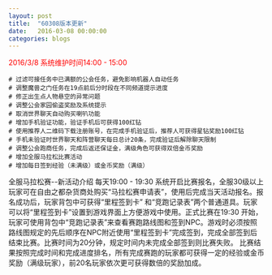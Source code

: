 ```yaml
---
layout: post
title:  "60308版本更新"
date:   2016-03-08 00:00:00
categories: blogs
---
```



<div class="post-content">
<p>
	<font color="red">2016/3/8 系统维护时间14:00 - 15:00</font>

	# 过滤可接任务中已满额的公会任务，避免影响机器人自动任务
	# 调整魔兽之门任务在19点前后分时段在不同频道提示进度
	# 修正出生点人物悬空的异常问题
	# 调整公会家园偷盗奖励及系统提示
	# 取消世界聊天自动购买喇叭功能
	# 增加手机验证功能，验证手机后可获得100红钻
	# 使用推荐人二维码下载注册账号，在完成手机验证后，推荐人可获得星钻奖励100红钻
	# 手机未验证时世界聊天和阵营聊天每日总计20条，完成验证后解除聊天限制
	# 调整公会跑商任务，完成后返还保证金，满级角色可获得双倍金币奖励
	# 增加全服马拉松比赛活动
	# 增加每日签到经验（未满级）或金币奖励（满级）
</p>
<!--more-->
<p>
	全服马拉松赛--新活动介绍
	每天19:00 - 19:30 系统开启比赛报名，全服30级以上玩家可在自由之都杂货商处购买“马拉松赛申请表”，使用后完成当天活动报名。报名成功后，玩家背包中可获得“里程签到卡” 和“竞跑记录表”两个普通道具。玩家可以将“里程签到卡”设置到游戏界面上方便游戏中使用。正式比赛在19:30 开始，玩家可使用背包中“竞跑记录表”来查看赛跑路线图和签到NPC。游戏时必须按照路线图规定的先后顺序在NPC附近使用“里程签到卡”完成签到，完成全部签到后结束比赛。比赛时间为20分钟，规定时间内未完成全部签到则比赛失败。
	比赛结果按照完成时间和完成进度排名，所有完成赛跑的玩家都可获得一定的经验或金币奖励（满级玩家），前20名玩家依次更可获得数倍的奖励加成。
	
</p>

</div>